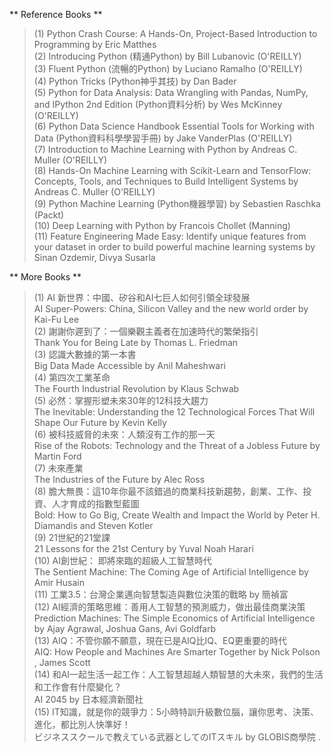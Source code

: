 ** Reference Books **  
> (1) Python Crash Course: A Hands-On, Project-Based Introduction to Programming by Eric Matthes    
> (2) Introducing Python (精通Python) by Bill Lubanovic (O'REILLY)  
> (3) Fluent Python (流暢的Python) by Luciano Ramalho (O'REILLY)  
> (4) Python Tricks (Python神乎其技) by Dan Bader  
> (5) Python for Data Analysis: Data Wrangling with Pandas, NumPy, and IPython 2nd Edition (Python資料分析) by Wes McKinney (O'REILLY)  
> (6) Python Data Science Handbook Essential Tools for Working with Data (Python資料科學學習手冊) by Jake VanderPlas (O'REILLY)   
> (7) Introduction to Machine Learning with Python by Andreas C. Muller (O'REILLY)  
> (8) Hands-On Machine Learning with Scikit-Learn and TensorFlow: Concepts, Tools, and Techniques to Build Intelligent Systems by Andreas C. Muller (O'REILLY)  
> (9) Python Machine Learning (Python機器學習) by Sebastien Raschka (Packt)   
> (10) Deep Learning with Python by Francois Chollet (Manning)    
> (11) Feature Engineering Made Easy: Identify unique features from your dataset in order to build powerful machine learning systems by Sinan Ozdemir, Divya Susarla    

** More Books **  
> (1) AI 新世界：中國、矽谷和AI七巨人如何引領全球發展  
> AI Super-Powers: China, Silicon Valley and the new world order by Kai-Fu Lee   
> (2) 謝謝你遲到了：一個樂觀主義者在加速時代的繁榮指引  
> Thank You for Being Late by Thomas L. Friedman  
> (3) 認識大數據的第一本書  
> Big Data Made Accessible by Anil Maheshwari  
> (4) 第四次工業革命  
> The Fourth Industrial Revolution by Klaus Schwab  
> (5) 必然：掌握形塑未來30年的12科技大趨力  
> The Inevitable: Understanding the 12 Technological Forces That Will Shape Our Future by Kevin Kelly  
> (6) 被科技威脅的未來：人類沒有工作的那一天  
> Rise of the Robots: Technology and the Threat of a Jobless Future by Martin Ford  
> (7) 未來產業  
> The Industries of the Future by Alec Ross  
> (8) 膽大無畏：這10年你最不該錯過的商業科技新趨勢，創業、工作、投資、人才育成的指數型藍圖  
> Bold: How to Go Big, Create Wealth and Impact the World by Peter H. Diamandis and Steven Kotler  
> (9) 21世紀的21堂課   
> 21 Lessons for the 21st Century by Yuval Noah Harari   
> (10) AI創世紀： 即將來臨的超級人工智慧時代   
> The Sentient Machine: The Coming Age of Artificial Intelligence by Amir Husain   
> (11) 工業3.5：台灣企業邁向智慧製造與數位決策的戰略 by 簡禎富   
> (12) AI經濟的策略思維：善用人工智慧的預測威力，做出最佳商業決策   
> Prediction Machines: The Simple Economics of Artificial Intelligence by Ajay Agrawal, Joshua Gans, Avi Goldfarb   
> (13) AIQ：不管你願不願意，現在已是AIQ比IQ、EQ更重要的時代   
> AIQ: How People and Machines Are Smarter Together by Nick Polson , James Scott   
> (14) 和AI一起生活一起工作：人工智慧超越人類智慧的大未來，我們的生活和工作會有什麼變化？   
> AI 2045 by 日本經濟新聞社   
> (15) IT知識，就是你的競爭力：5小時特訓升級數位腦，讓你思考、決策、進化，都比別人快準好！   
> ビジネススクールで教えている武器としてのITスキル by GLOBIS商學院 .  


